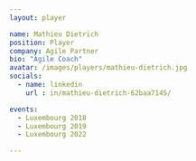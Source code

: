 ```yaml
---
layout: player

name: Mathieu Dietrich
position: Player
company: Agile Partner
bio: "Agile Coach"
avatar: /images/players/mathieu-dietrich.jpg
socials:
  - name: linkedin
    url : in/mathieu-dietrich-62baa7145/

events:
  - Luxembourg 2018
  - Luxembourg 2019
  - Luxembourg 2022

---
```

